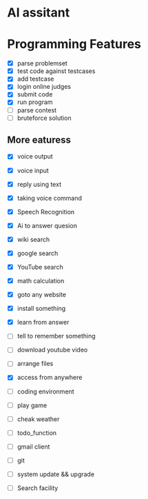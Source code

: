 # AI assitant

# Programming Features
  - [x] parse problemset
  - [x] test code against testcases
  - [x] add testcase
  - [x] login online judges
  - [x] submit code
  - [x] run program
  - [ ] parse contest
  - [ ] bruteforce solution
  
## More eaturess
   - [x] voice output
   - [x] voice input
   - [x] reply using text
   - [x] taking voice command
   - [x] Speech Recognition
   - [x] Ai to answer quesion
   - [x] wiki search
   - [x] google search
   - [x] YouTube search
   - [x] math calculation
   - [x] goto any website
   - [x] install something
   - [x] learn from answer
   - [ ] tell to remember something
   - [ ] download youtube video
   - [ ] arrange files
   - [x] access from anywhere
   - [ ] coding environment
   - [ ] play game
   - [ ] cheak weather
   - [ ] todo_function 
   - [ ] gmail client
   - [ ] git 
   - [ ] system update && upgrade
   - [ ] Search facility



